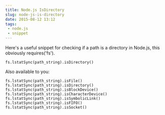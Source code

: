 ```yaml
---
title: Node.js IsDirectory 
slug: node-js-is-directory
date: 2015-08-12 13:12
tags:
 - node.js
 - snippet
---
```


Here's a useful snippet for checking if a path is a directory in Node.js, this obviously requires('fs').

    fs.lstatSync(path_string).isDirectory()
    
Also available to you:

    fs.lstatSync(path_string).isFile()
    fs.lstatSync(path_string).isDirectory()
    fs.lstatSync(path_string).isBlockDevice()
    fs.lstatSync(path_string).isCharacterDevice()
    fs.lstatSync(path_string).isSymbolicLink()
    fs.lstatSync(path_string).isFIFO()
    fs.lstatSync(path_string).isSocket()

